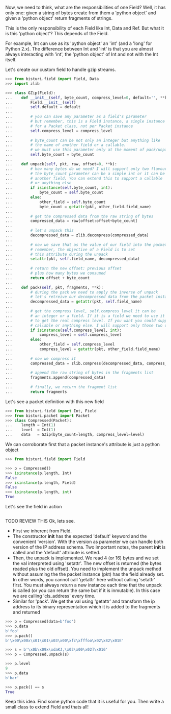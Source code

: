 
Now, we need to think, what are the responsibilities of one Field? Well, it has only one:
given a string of bytes create from them a 'python object' and given a 'python object'
return fragments of strings.

This is the only responsibility of each Field like Int, Data and Ref.
But what it is this 'python object'? This depends of the Field.

For example, Int can use as its 'python object' an 'int' (and a 'long' for Python 2.x).
The difference between Int and 'int' is that you are almost always interacting with 'int',
the 'python object' of Int and not with the Int itself.

Let's create our custom field to handle gzip streams.

```python
>>> from bisturi.field import Field, Data
>>> import zlib

>>> class GZip(Field):
...    def __init__(self, byte_count, compress_level=0, default='', **k):
...        Field.__init__(self)
...        self.default = default
...
...        # you can save any parameter as a field's parameter
...        # but remember, this is a Field instance, a single instance
...        # for a Packet class, not per Packet instance
...        self.compress_level = compress_level
...
...        # byte_count can be not only an integer but anything like
...        # the name of another field or a callable.
...        # we must use this parameter only at the moment of pack/unpack
...        self.byte_count = byte_count
...
...    def unpack(self, pkt, raw, offset=0, **k):
...        # how many bytes do we need? I will support only two flavours:
...        # the byte_count parameter can be a simple int or it can be
...        # another field. You can extend this to support a callable
...        # or anything else
...        if isinstance(self.byte_count, int):
...            byte_count = self.byte_count
...        else:
...            other_field = self.byte_count
...            byte_count = getattr(pkt, other_field.field_name)
...
...        # get the compressed data from the raw string of bytes
...        compressed_data = raw[offset:offset+byte_count]
...
...        # let's unpack this
...        decompressed_data = zlib.decompress(compressed_data)
...
...        # now we save that as the value of our field into the packet
...        # remember, the objective of a Field is to set
...        # this attribute during the unpack
...        setattr(pkt, self.field_name, decompressed_data)
...
...        # return the new offset: previous offset
...        # plus how many bytes we consumed
...        return offset + byte_count
...
...    def pack(self, pkt, fragments, **k):
...        # during the pack we need to apply the inverse of unpack
...        # let's retreive our decompressed data from the packet instance
...        decompressed_data = getattr(pkt, self.field_name)
...
...        # get the compress level, self.compress_level it can be
...        # an integer or a field. If it is a field we need to use it
...        # to get the real compress level. If you want you could support a
...        # callable or anything else. I will support only those two options
...        if isinstance(self.compress_level, int):
...            compress_level = self.compress_level
...        else:
...            other_field = self.compress_level
...            compress_level = getattr(pkt, other_field.field_name)
...
...        # now we compress it
...        compressed_data = zlib.compress(decompressed_data, compress_level)
...
...        # append the raw string of bytes in the fragments list
...        fragments.append(compressed_data)
...
...        # finally, we return the fragment list
...        return fragments

```

Let's see a packet definition with this new field

```python
>>> from bisturi.field import Int, Field
>>> from bisturi.packet import Packet
>>> class Compressed(Packet):
...    length = Int(1)
...    level  = Int(1)
...    data   = GZip(byte_count=length, compress_level=level)

```

We can corroborate first that a packet instance's attribute is just a
python object

```python
>>> from bisturi.field import Field

>>> p = Compressed()
>>> isinstance(p.length, Int)
False
>>> isinstance(p.length, Field)
False
>>> isinstance(p.length, int)
True

```

Let's see the field in action

```python
```

TODO REVIEW THIS Ok, lets see. 
 - First we inherent from Field. 
 - The constructor __init__ has the expected 'default' keyword and the convenient 'version'.
   With the version as parameter we can handle both version of the IP address schema.
   Two important notes, the parent __init__ is called and the 'default' attribute is setted.
 - Then, the unpack is implemented. We read 4 (or 16) bytes and we set the val interpreted
   using 'setattr'. The new offset is returned (the bytes readed plus the old offset).
   You need to implement the unpack method without assuming the the packet instance (pkt) has
   the field already set. In other words, you cannot call 'getattr' here without calling 'setattr' first.
   You must always return a new instance each time that the unpack is called (or you can return the same
   but if it is inmutable). In this case we are calling 'cls_address' every time.
 - Similar for 'pack'. We get the val using 'getattr' and transform the ip address to
   its binary representation which it is added to the fragments and returned

```python
>>> p = Compressed(data=b'foo')
>>> p.data
b'foo'
>>> p.pack()
b'\x00\x00x\x01\x01\x03\x00\xfc\xfffoo\x02\x82\x01E'

>>> s = b'\x0b\x09x\xdaKJ,\x02\x00\x02]\x016'
>>> p = Compressed.unpack(s)

>>> p.level
9
>>> p.data
b'bar'

>>> p.pack() == s
True

```

Keep this idea. Find some python code that it is useful for you. Then write a small
class to extend Field and thats all!
